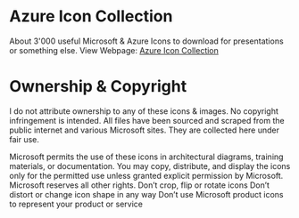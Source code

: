 # Azure Icon Collection
About 3'000 useful Microsoft & Azure Icons to download for presentations or something else.
View Webpage: [Azure Icon Collection](https://icons.buehler.dev/)

# Ownership & Copyright
I do not attribute ownership to any of these icons & images. No copyright infringement is intended.
All files have been sourced and scraped from the public internet and various Microsoft sites. They are collected here under fair use.

Microsoft permits the use of these icons in architectural diagrams, training materials, or documentation. You may copy, distribute, and display the icons only for the permitted use unless granted explicit permission by Microsoft. Microsoft reserves all other rights.
Don’t crop, flip or rotate icons
Don’t distort or change icon shape in any way
Don’t use Microsoft product icons to represent your product or service
